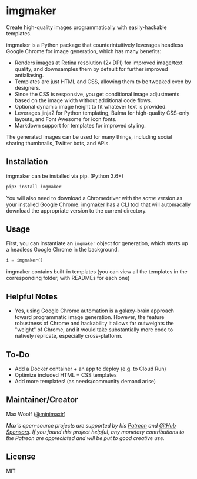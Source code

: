 # imgmaker

Create high-quality images programmatically with easily-hackable templates.

imgmaker is a Python package that counterintuitively leverages headless Google Chrome for image generation, which has many benefits:

- Renders images at Retina resolution (2x DPI) for improved image/text quality, and downsamples them by default for further improved antialiasing.
- Templates are just HTML and CSS, allowing them to be tweaked even by designers.
- Since the CSS is responsive, you get conditional image adjustments based on the image width without additional code flows.
- Optional dynamic image height to fit whatever text is provided.
- Leverages jinja2 for Python templating, Bulma for high-quality CSS-only layouts, and Font Awesome for icon fonts.
- Markdown support for templates for improved styling.

The generated images can be used for many things, including social sharing thumbnails, Twitter bots, and APIs.

## Installation

imgmaker can be installed via pip. (Python 3.6+)

```sh
pip3 install imgmaker
```

You will also need to download a Chromedriver with the _same_ version as your installed Google Chrome. imgmaker has a CLI tool that will automacally download the appropriate version to the current directory.

## Usage

First, you can instantiate an `imgmaker` object for generation, which starts up a headless Google Chrome in the background.

```python
i = imgmaker()
```

imgmaker contains built-in templates (you can view all the templates in the corresponding folder, with READMEs for each one)

## Helpful Notes

- Yes, using Google Chrome automation is a galaxy-brain approach toward programmatic image generation. However, the feature robustness of Chrome and hackability it allows far outweights the "weight" of Chrome, and it would take substantially more code to natively replicate, especially cross-platform.

## To-Do

- Add a Docker container + an app to deploy (e.g. to Cloud Run)
- Optimize included HTML + CSS templates
- Add more templates! (as needs/community demand arise)

## Maintainer/Creator

Max Woolf ([@minimaxir](https://minimaxir.com))

_Max's open-source projects are supported by his [Patreon](https://www.patreon.com/minimaxir) and [GitHub Sponsors](https://github.com/sponsors/minimaxir). If you found this project helpful, any monetary contributions to the Patreon are appreciated and will be put to good creative use._

## License

MIT

